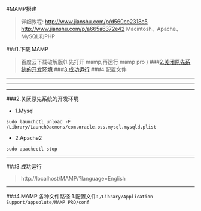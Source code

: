 #MAMP搭建
>详细教程: http://www.jianshu.com/p/d560ce2318c5
>http://www.jianshu.com/p/a665a6372e42
>Macintosh、Apache、MySQL和PHP



###1.下载 MAMP
>百度云下载破解版(1.先打开 mamp,再运行 mamp pro )
###[2.关闭原先系统的开发环境](#close_pre_envi)
###[3.成功运行](#successful)
###4.配置文件

***
***
***

###2.关闭原先系统的开发环境<a name="close_pre_envi"/>
* 1.Mysql
```
sudo launchctl unload -F /Library/LaunchDaemons/com.oracle.oss.mysql.mysqld.plist
```
* 2.Apache2
```
sudo apachectl stop
```

***

###3.成功运行<a name="successful"/>
>http://localhost/MAMP/?language=English

***
###4.MAMP 各种文件路径
1.配置文件:
```/Library/Application Support/appsolute/MAMP PRO/conf```





